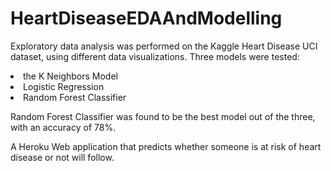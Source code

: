 # HeartDiseaseEDAAndModelling
<p>Exploratory data analysis was performed on the Kaggle Heart Disease UCI dataset, using different data visualizations. 
Three models were tested: </p>
<li> the K Neighbors Model</li> 
<li>Logistic Regression</li> 
<li>Random Forest Classifier</li> 
<p>Random Forest Classifier was found to be the best model out of the three, with an accuracy of 78%.</p>
<p>A Heroku Web application that predicts whether someone is at risk of heart disease or not will follow.</p>
